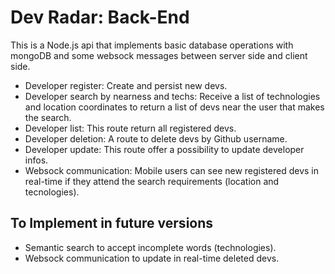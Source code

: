 # Dev Radar: Back-End

This is a Node.js api that implements basic database operations with mongoDB and some websock messages between server side and client side.

- Developer register: Create and persist new devs.
- Developer search by nearness and techs: Receive a list of technologies and location coordinates to return a list of devs near the user that makes the search.
- Developer list: This route return all registered devs.
- Developer deletion: A route to delete devs by Github username.
- Developer update: This route offer a possibility to update developer infos.
- Websock communication: Mobile users can see new registered devs in real-time if they attend the search requirements (location and tecnologies).

## To Implement in future versions
- Semantic search to accept incomplete words (technologies).
- Websock communication to update in real-time deleted devs.
